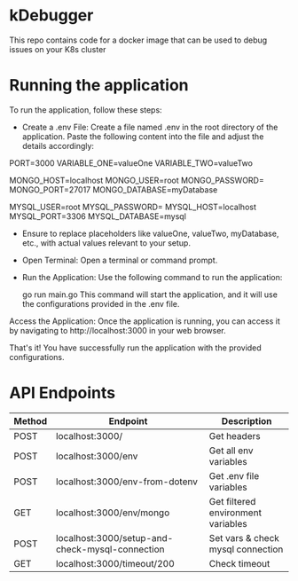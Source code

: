 # kDebugger
This repo contains code for a docker image that can be used to debug issues on your K8s cluster 


# Running the application

To run the application, follow these steps:

- Create a .env File: Create a file named .env in the root directory of the application. Paste the following content     into the file and adjust the details accordingly:

PORT=3000
VARIABLE_ONE=valueOne
VARIABLE_TWO=valueTwo

MONGO_HOST=localhost
MONGO_USER=root
MONGO_PASSWORD=
MONGO_PORT=27017
MONGO_DATABASE=myDatabase

MYSQL_USER=root
MYSQL_PASSWORD=
MYSQL_HOST=localhost
MYSQL_PORT=3306
MYSQL_DATABASE=mysql

- Ensure to replace placeholders like valueOne, valueTwo, myDatabase, etc., with actual values relevant to your setup.

- Open Terminal: Open a terminal or command prompt.

- Run the Application: Use the following command to run the application:

    go run main.go
This command will start the application, and it will use the configurations provided in the .env file.

Access the Application: Once the application is running, you can access it by navigating to http://localhost:3000 in your web browser.

That's it! You have successfully run the application with the provided configurations.



# API Endpoints

| Method | Endpoint                                        | Description                       |
|--------|-------------------------------------------------|-----------------------------------|
| POST   | localhost:3000/                                 | Get headers                       |
| POST   | localhost:3000/env                              | Get all env variables             |
| POST   | localhost:3000/env-from-dotenv                  | Get .env file variables           |
| GET    | localhost:3000/env/mongo                        | Get filtered environment variables|
| POST   | localhost:3000/setup-and-check-mysql-connection | Set vars &  check mysql connection|
| GET    | localhost:3000/timeout/200                      | Check timeout                     |
